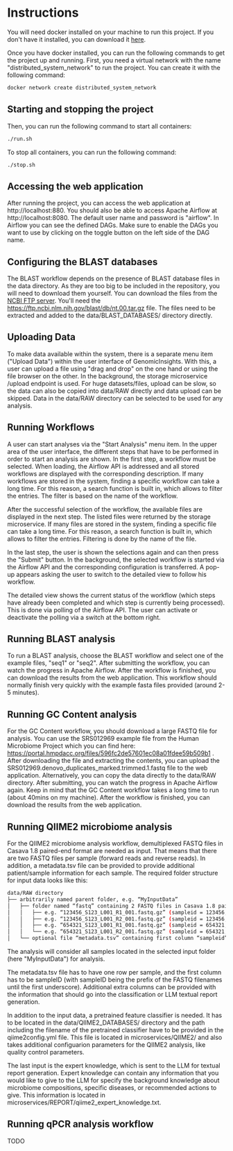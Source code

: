 # Instructions
You will need docker installed on your machine to run this project. If you don't have it installed, you can download it [here](https://www.docker.com/products/docker-desktop).

Once you have docker installed, you can run the following commands to get the project up and running. First, you need a virtual network with the name "distributed_system_network" to run the project. You can create it with the following command:
```bash
docker network create distributed_system_network
```

## Starting and stopping the project
Then, you can run the following command to start all containers:
```bash
./run.sh
```

To stop all containers, you can run the following command:
```bash
./stop.sh
```

## Accessing the web application
After running the project, you can access the web application at http://localhost:880. You should also be able to access Apache Airflow at http://localhost:8080. The default user name and password is "airflow". In Airflow you can see the defined DAGs. Make sure to enable the DAGs you want to use by clicking on the toggle button on the left side of the DAG name.

## Configuring the BLAST databases
The BLAST workflow depends on the presence of BLAST database files in the data directory. As they are too big to be included in the repository, you will need to download them yourself. You can download the files from the [NCBI FTP server](https://ftp.ncbi.nlm.nih.gov/blast/db/). You'll need the https://ftp.ncbi.nlm.nih.gov/blast/db/nt.00.tar.gz file. The files need to be extracted and added to the data/BLAST_DATABASES/ directory directly.

## Uploading Data
To make data available within the system, there is a separate menu item ("Upload Data") within the user interface of GenomicInsights. With this, a user can upload a file using "drag and drop" on the one hand or using the file browser on the other. In the background, the storage microservice /upload endpoint is used. For huge datasets/files, upload can be slow, so the data can also be copied into data/RAW directly and data upload can be skipped. Data in the data/RAW directory can be selected to be used for any analysis.

## Running Workflows
A user can start analyses via the "Start Analysis" menu item. In the upper area of the user interface, the different steps that have to be performed in order to start an analysis are shown. In the first step, a workflow must be selected. When loading, the Airflow API is addressed and all stored workflows are displayed with the corresponding description. If many workflows are stored in the system, finding a specific workflow can take a long time. For this reason, a search function is built in, which allows to filter the entries. The filter is based on the name of the workflow.

After the successful selection of the workflow, the available files are displayed in the next step. The listed files were returned by the storage microservice. If many files are stored in the system, finding a specific file can take a long time. For this reason, a search function is built in, which allows to filter the entries. Filtering is done by the name of the file.

In the last step, the user is shown the selections again and can then press the "Submit" button. In the background, the selected workflow is started via the Airflow API and the corresponding configuration is transferred. A pop-up appears asking the user to switch to the detailed view to follow his workflow.

The detailed view shows the current status of the workflow (which steps have already been completed and which step is currently being processed). This is done via polling of the Airflow API. The user can activate or deactivate the polling via a switch at the bottom right.

## Running BLAST analysis
To run a BLAST analysis, choose the BLAST workflow and select one of the example files, "seq1" or "seq2". After submitting the workflow, you can watch the progress in Apache Airflow. After the workflow is finished, you can download the results from the web application. This workflow should normally finish very quickly with the example fasta files provided (around 2-5 minutes).

## Running GC Content analysis
For the GC Content workflow, you should download a large FASTQ file for analysis. You can use the SRS012969 example file from the Human Microbiome Project which you can find here: https://portal.hmpdacc.org/files/596fc2de57601ec08a01fdee59b509b1 . After downloading the file and extracting the contents, you can upload the SRS012969.denovo_duplicates_marked.trimmed.1.fastq file to the web application. Alternatively, you can copy the data directly to the data/RAW directory. After submitting, you can watch the progress in Apache Airflow again. Keep in mind that the GC Content workflow takes a long time to run (about 40mins on my machine). After the workflow is finished, you can download the results from the web application.

## Running QIIME2 microbiome analysis
For the QIIME2 microbiome analysis workflow, demultiplexed FASTQ files in Casava 1.8 paired-end format are needed as input. That means that there are two FASTQ files per sample (forward reads and reverse reads). In addition, a metadata.tsv file can be provided to provide additional patient/sample information for each sample. The required folder structure for input data looks like this:

```bash
data/RAW directory
├── arbitrarily named parent folder, e.g. “MyInputData”
│   ├── folder named “fastq” containing 2 FASTQ files in Casava 1.8 paired-end format per sample
│   │   ├── e.g. “123456_S123_L001_R1_001.fastq.gz” (sampleid = 123456, forward reads)
│   │   ├── e.g. “123456_S123_L001_R2_001.fastq.gz” (sampleid = 123456, reverse reads)
│   │   ├── e.g. “654321_S123_L001_R1_001.fastq.gz” (sampleid = 654321, forward reads)
│   │   └── e.g. “654321_S123_L001_R2_001.fastq.gz” (sampleid = 654321, reverse reads)
│   └── optional file “metadata.tsv” containing first column “sampleid” and optional additional columns
```

The analysis will consider all samples located in the selected input folder (here "MyInputData") for analysis.

The metadata.tsv file has to have one row per sample, and the first column has to be sampleID (with sampleID being the prefix of the FASTQ filenames until the first underscore). Additional extra columns can be provided with the information that should go into the classification or LLM textual report generation.

In addition to the input data, a pretrained feature classifier is needed. It has to be located in the data/QIIME2_DATABASES/ directory and the path including the filename of the pretrained classifier have to be provided in the qiime2config.yml file. This file is located in microservices/QIIME2/ and also takes additional configuarion parameters for the QIIME2 analysis, like quality control parameters. 

The last input is the expert knowledge, which is sent to the LLM for textual report generation. Expert knowledge can contain any information that you would like to give to the LLM for specify the background knowledge about microbiome compositions, specific diseases, or recommended actions to give. This information is located in microservices/REPORT/qiime2_expert_knowledge.txt. 

## Running qPCR analysis workflow
TODO
